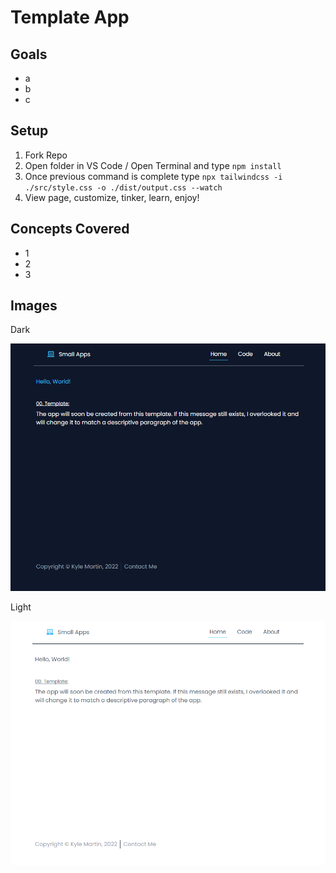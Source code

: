 # Template App

## Goals

- a
- b
- c

## Setup

1. Fork Repo
2. Open folder in VS Code / Open Terminal and type `npm install`
3. Once previous command is complete type `npx tailwindcss -i ./src/style.css -o ./dist/output.css --watch`
4. View page, customize, tinker, learn, enjoy!

## Concepts Covered

- 1
- 2
- 3

## Images

Dark

![Alt text](https://raw.githubusercontent.com/Thesnowmanndev/Random-Small-Web-Apps/main/00.%20Template/images/dark.png "Picture")

Light

![Alt text](https://raw.githubusercontent.com/Thesnowmanndev/Random-Small-Web-Apps/main/00.%20Template/images/light.png "Picture")
